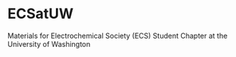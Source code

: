 # ECSatUW
Materials for Electrochemical Society (ECS) Student Chapter at the University of Washington
